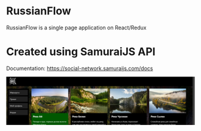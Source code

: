 # RussianFlow
RussianFlow is a single page application on React/Redux

# Created using SamuraiJS API
Documentation: https://social-network.samuraijs.com/docs


![Альтернативный текст](/src/assets/images/preview.png)
